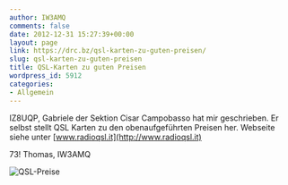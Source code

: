 ```yaml
---
author: IW3AMQ
comments: false
date: 2012-12-31 15:27:39+00:00
layout: page
link: https://drc.bz/qsl-karten-zu-guten-preisen/
slug: qsl-karten-zu-guten-preisen
title: QSL-Karten zu guten Preisen
wordpress_id: 5912
categories:
- Allgemein
---
```


IZ8UQP, Gabriele der Sektion Cisar Campobasso hat mir geschrieben. Er selbst stellt QSL Karten zu den obenaufgeführten Preisen her. Webseite siehe unter [www.radioqsl.it](http://www.radioqsl.it)

73! Thomas, IW3AMQ

![QSL-Preise](https://drc.bz/wp-content/uploads/2012/12/QSL-Preise1.jpg)
